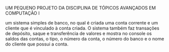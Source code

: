 <head> UM PEQUENO PROJETO DA DISCIPLINA DE TÓPICOS AVANÇADOS EM COMPUTAÇÃO I </head>

<p>  um sistema simples de banco, no qual é criada uma conta corrente e um cliente que é vinculado à conta criada. O sistema também faz transações de depósito, saque e transferência de valores e mostra no console os saldos das contas, o tipo, o número da conta, o número do banco e o nome do cliente que possui a conta. </p>

